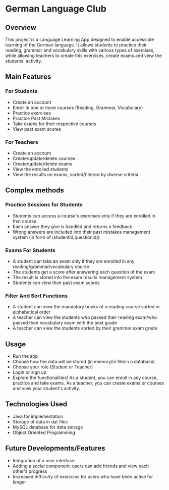 # German Language Club
## Overview
This project is a Language Learning App designed to enable accessible learning of the German language.
It allows students to practice their reading, grammar and vocabulary skills with various types of exercises,
while allowing teachers to create this exercises, create exams and view the students' activity.

## Main Features
### For Students
- Create an account
- Enroll in one or more courses (Reading, Grammar, Vocabulary)
- Practice exercises
- Practice Past Mistakes
- Take exams for their respective courses
- View past exam scores

### For Teachers
- Create an account
- Create/update/delete courses
- Create/update/delete exams
- View the enrolled students
- View the results on exams, sorted/filtered by diverse criteria

## Complex methods
### Practice Sessions for Students
- Students can access a course's exercises only if they are enrolled in that course
- Each answer they give is handled and returns a feedback
- Wrong answers are included into their past mistakes management system (in form of (studentId,questionId))

### Exams For Students
- A student can take an exam only if they are enrolled in any reading/grammar/vocabulary course
- The students get a score after answering each question of the exam
- The result is stored into the exam results management system
- Students can view their past exam scores

### Filter And Sort Functions
- A student can view the mandatory books of a reading course sorted in alphabetical order
- A teacher can view the students who passed their reading exam/who passed their vocabulary exam with the best grade
- A teacher can view the students sorted by their grammar exam grade

## Usage
- Run the app
- Choose how the data will be stored (in memory/in file/in a database)
- Choose your role (Student or Teacher)
- Login or sign up
- Explore the functionalities! As a student, you can enroll in any course, practice and take exams.
As a teacher, you can create exams or courses and view your student's activity.

## Technologies Used 
- Java for implementation
- Storage of data in dat files
- MySQL database for data storage
- Object Oriented Programming

## Future Developments/Features
- Integration of a user interface
- Adding a social component: users can add friends and view each other's progress
- Increased difficulty of exercises for users who have been active for longer


